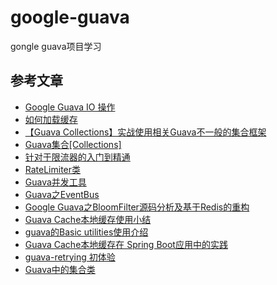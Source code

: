 # google-guava
gongle guava项目学习

## 参考文章

- [Google Guava IO 操作](https://www.jianshu.com/p/047e3135c398)
- [如何加载缓存](https://www.jianshu.com/p/d2fb0f5ccdcd)
- [【Guava Collections】实战使用相关Guava不一般的集合框架](https://www.jianshu.com/p/a69d72266c27)
- [Guava集合[Collections]](https://www.jianshu.com/p/b76d4f8d0544)
- [针对于限流器的入门到精通](https://www.jianshu.com/p/876dc72d3627)
- [RateLimiter类](https://ifeve.com/guava-ratelimiter/)
- [Guava并发工具](https://cloud.tencent.com/developer/article/1620868)
- [Guava之EventBus](https://blog.csdn.net/wangdong5678999/article/details/80561198)
- [Google Guava之BloomFilter源码分析及基于Redis的重构](https://www.jianshu.com/p/44b4b42931d4)
- [Guava Cache本地缓存使用小结](https://www.jianshu.com/p/da697e8ef652)
- [guava的Basic utilities使用介绍](https://www.jianshu.com/p/2af6de542d6a)
- [Guava Cache本地缓存在 Spring Boot应用中的实践](https://www.jianshu.com/p/921c588289c7)
- [guava-retrying 初体验](https://www.jianshu.com/p/a289dde63043)
- [Guava中的集合类](https://mrlongx.com/index.php/2016/10/30/new-collections-in-guava/)
